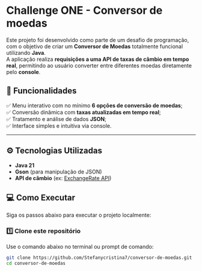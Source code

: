 # Challenge ONE - Conversor de moedas

Este projeto foi desenvolvido como parte de um desafio de programação, com o objetivo de criar um **Conversor de Moedas** totalmente funcional utilizando **Java**.  
A aplicação realiza **requisições a uma API de taxas de câmbio em tempo real**, permitindo ao usuário converter entre diferentes moedas diretamente pelo **console**.

## 🧩 Funcionalidades

✅ Menu interativo com no mínimo **6 opções de conversão de moedas**;  
✅ Conversão dinâmica com **taxas atualizadas em tempo real**;  
✅ Tratamento e análise de dados **JSON**;   
✅ Interface simples e intuitiva via console.

---

## ⚙️ Tecnologias Utilizadas

- **Java 21**  
- **Gson** (para manipulação de JSON)  
- **API de câmbio** (ex: [ExchangeRate API](https://www.exchangerate-api.com/))

## 💻 Como Executar

Siga os passos abaixo para executar o projeto localmente:

### 1️⃣ Clone este repositório

Use o comando abaixo no terminal ou prompt de comando:

```bash
git clone https://github.com/Stefanycristina7/conversor-de-moedas.git
cd conversor-de-moedas
